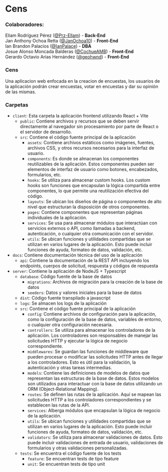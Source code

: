 # Cens

<h3>Colaboradores: <br></h3>
Eliam Rodríguez Pérez (<a href="https://github.com/Prz-Ellam">@Prz-Ellam</a>) - <b>Back-End</b> <br>
Jan Anthony Ochoa Retta (<a href="https://github.com/JanOchoa10">@JanOchoa10</a>) - <b>Front-End</b> <br>
Ian Brandon Palacios (<a href="https://github.com/IanPalace">@IanPalace</a>) - <b>DBA</b> <br>
Josue Alonso Moncada Balderas (<a href="https://github.com/CochueAMB">@CochueAMB</a>) - <b>Front-End</b> <br>
Gerardo Octavio Arias Hernández (<a href="https://github.com/geohwnd">@geohwnd</a>) - <b>Front-End</b> <br>

### Cens

Una aplicacion web enfocada en la creacion de encuestas, los usuarios de la aplicación podrán crear encuestas, votar en encuestas y dar su opinión de las mismas.<br>

### Carpetas

- `client`: Esta carpeta la aplicación frontend utilizando React + Vite
  - `public`: Contiene archivos y recursos que se deben servir directamente al navegador sin procesamiento por parte de React o el servidor de desarrollo.
  - `src`: Contiene el código fuente principal de la aplicación
    - `assets`: Contiene archivos estáticos como imágenes, fuentes, archivos CSS, y otros recursos necesarios para la interfaz de usuario.
    - `components`: Es donde se almacenan los componentes reutilizables de la aplicación. Estos componentes pueden ser elementos de interfaz de usuario como botones, encabezados, formularios, etc.
    - `hooks`: Se utiliza para almacenar custom hooks. Los custom hooks son funciones que encapsulan la lógica compartida entre componentes, lo que permite una reutilización efectiva del código.
    - `layouts`: Se ubican los diseños de página o componentes de alto nivel que estructuran la disposición de otros componentes.
    - `pages`: Contiene componentes que representan páginas individuales de la aplicación.
    - `services`: Se usa para almacenar módulos que interactúan con servicios externos o API, como llamadas a backend, autenticación, o cualquier otra comunicación con el servidor.
    - `utils`: Se ubican funciones y utilidades compartidas que se utilizan en varios lugares de la aplicación. Esto puede incluir funciones de ayuda, formateo de datos, validación, etc.
- `docs`: Contiene documentación técnica del uso de la aplicación
  - `api`: Contiene la documentación de la REST API incluyendo los endpoints, cuerpos de solicitud, respuesta y códigos de respuesta
- `server`: Contiene la aplicación de NodeJS + Typescript
  - `database`: Código fuente de la base de datos
    - `migrations`: Archivos de migración para la creación de la base de datos
    - `seeders`: Datos y valores iniciales para la base de datos
  - `dist`: Código fuente transpilado a javascript
  - `logs`: Se almacen los logs de la aplicación
  - `src`: Contiene el código fuente principal de la aplicación
    - `config`: Contiene archivos de configuración para la aplicación, como la configuración de la base de datos, variables de entorno, o cualquier otra configuración necesaria.
    - `controllers`: Se utiliza para almacenar los controladores de la aplicación. Los controladores son responsables de manejar las solicitudes HTTP y ejecutar la lógica de negocio correspondiente.
    - `middlewares`: Se guardan las funciones de middleware que pueden procesar o modificar las solicitudes HTTP antes de llegar a los controladores. Esto es útil para la validación, la autenticación y otras tareas intermedias.
    - `models`: Contiene las definiciones de modelos de datos que representan las estructuras de la base de datos. Estos modelos son utilizados para interactuar con la base de datos utilizando un ORM (Object-Relational Mapping).
    - `routes`: Se definen las rutas de la aplicación. Aquí se mapean las solicitudes HTTP a los controladores correspondientes y se establecen las rutas de la API.
    - `services`: Alberga módulos que encapsulan la lógica de negocio de la aplicación.
    - `utils`: Se ubican funciones y utilidades compartidas que se utilizan en varios lugares de la aplicación. Esto puede incluir funciones de ayuda, formateo de datos, validación, etc.
    - `validators`: Se utiliza para almacenar validaciones de datos. Esto puede incluir validaciones de entrada de usuario, validaciones de formularios y otras validaciones personalizadas.
  - `tests`: Se encuentra el código fuente de los tests
    - `feature`: Se encuentran tests de tipo feature
    - `unit`: Se encuentran tests de tipo unit